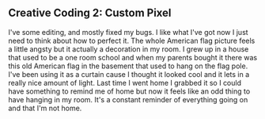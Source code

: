 ## Creative Coding 2: Custom Pixel

I've some editing, and mostly fixed my bugs. I like what I've got now I just need to think about how to perfect it. The whole American flag picture feels a little angsty but it actually a decoration in my room. I grew up in a house that used to be a one room school and when my parents bought it there was this old American flag in the basement that used to hang on the flag pole. I've been using it as a curtain cause I thought it looked cool and it lets in a really nice amount of light. Last time I went home I grabbed it so I could have something to remind me of home but now it feels like an odd thing to have hanging in my room. It's a constant reminder of everything going on and that I'm not home. 
